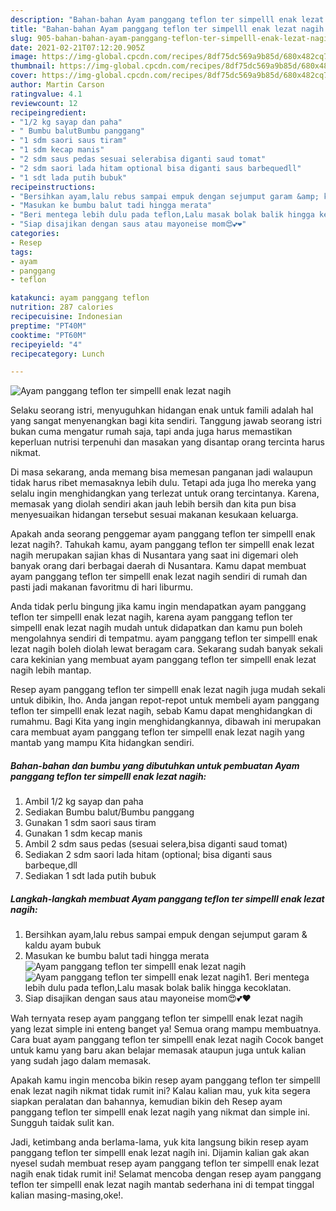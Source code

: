 ```yaml
---
description: "Bahan-bahan Ayam panggang teflon ter simpelll enak lezat nagih yang lezat dan Mudah Dibuat"
title: "Bahan-bahan Ayam panggang teflon ter simpelll enak lezat nagih yang lezat dan Mudah Dibuat"
slug: 905-bahan-bahan-ayam-panggang-teflon-ter-simpelll-enak-lezat-nagih-yang-lezat-dan-mudah-dibuat
date: 2021-02-21T07:12:20.905Z
image: https://img-global.cpcdn.com/recipes/8df75dc569a9b85d/680x482cq70/ayam-panggang-teflon-ter-simpelll-enak-lezat-nagih-foto-resep-utama.jpg
thumbnail: https://img-global.cpcdn.com/recipes/8df75dc569a9b85d/680x482cq70/ayam-panggang-teflon-ter-simpelll-enak-lezat-nagih-foto-resep-utama.jpg
cover: https://img-global.cpcdn.com/recipes/8df75dc569a9b85d/680x482cq70/ayam-panggang-teflon-ter-simpelll-enak-lezat-nagih-foto-resep-utama.jpg
author: Martin Carson
ratingvalue: 4.1
reviewcount: 12
recipeingredient:
- "1/2 kg sayap dan paha"
- " Bumbu balutBumbu panggang"
- "1 sdm saori saus tiram"
- "1 sdm kecap manis"
- "2 sdm saus pedas sesuai selerabisa diganti saud tomat"
- "2 sdm saori lada hitam optional bisa diganti saus barbequedll"
- "1 sdt lada putih bubuk"
recipeinstructions:
- "Bersihkan ayam,lalu rebus sampai empuk dengan sejumput garam &amp; kaldu ayam bubuk"
- "Masukan ke bumbu balut tadi hingga merata"
- "Beri mentega lebih dulu pada teflon,Lalu masak bolak balik hingga kecoklatan."
- "Siap disajikan dengan saus atau mayoneise mom😍💕❤"
categories:
- Resep
tags:
- ayam
- panggang
- teflon

katakunci: ayam panggang teflon 
nutrition: 287 calories
recipecuisine: Indonesian
preptime: "PT40M"
cooktime: "PT60M"
recipeyield: "4"
recipecategory: Lunch

---
```



![Ayam panggang teflon ter simpelll enak lezat nagih](https://img-global.cpcdn.com/recipes/8df75dc569a9b85d/680x482cq70/ayam-panggang-teflon-ter-simpelll-enak-lezat-nagih-foto-resep-utama.jpg)

Selaku seorang istri, menyuguhkan hidangan enak untuk famili adalah hal yang sangat menyenangkan bagi kita sendiri. Tanggung jawab seorang istri bukan cuma mengatur rumah saja, tapi anda juga harus memastikan keperluan nutrisi terpenuhi dan masakan yang disantap orang tercinta harus nikmat.

Di masa  sekarang, anda memang bisa memesan panganan jadi walaupun tidak harus ribet memasaknya lebih dulu. Tetapi ada juga lho mereka yang selalu ingin menghidangkan yang terlezat untuk orang tercintanya. Karena, memasak yang diolah sendiri akan jauh lebih bersih dan kita pun bisa menyesuaikan hidangan tersebut sesuai makanan kesukaan keluarga. 



Apakah anda seorang penggemar ayam panggang teflon ter simpelll enak lezat nagih?. Tahukah kamu, ayam panggang teflon ter simpelll enak lezat nagih merupakan sajian khas di Nusantara yang saat ini digemari oleh banyak orang dari berbagai daerah di Nusantara. Kamu dapat membuat ayam panggang teflon ter simpelll enak lezat nagih sendiri di rumah dan pasti jadi makanan favoritmu di hari liburmu.

Anda tidak perlu bingung jika kamu ingin mendapatkan ayam panggang teflon ter simpelll enak lezat nagih, karena ayam panggang teflon ter simpelll enak lezat nagih mudah untuk didapatkan dan kamu pun boleh mengolahnya sendiri di tempatmu. ayam panggang teflon ter simpelll enak lezat nagih boleh diolah lewat beragam cara. Sekarang sudah banyak sekali cara kekinian yang membuat ayam panggang teflon ter simpelll enak lezat nagih lebih mantap.

Resep ayam panggang teflon ter simpelll enak lezat nagih juga mudah sekali untuk dibikin, lho. Anda jangan repot-repot untuk membeli ayam panggang teflon ter simpelll enak lezat nagih, sebab Kamu dapat menghidangkan di rumahmu. Bagi Kita yang ingin menghidangkannya, dibawah ini merupakan cara membuat ayam panggang teflon ter simpelll enak lezat nagih yang mantab yang mampu Kita hidangkan sendiri.

<!--inarticleads1-->

##### Bahan-bahan dan bumbu yang dibutuhkan untuk pembuatan Ayam panggang teflon ter simpelll enak lezat nagih:

1. Ambil 1/2 kg sayap dan paha
1. Sediakan  Bumbu balut/Bumbu panggang
1. Gunakan 1 sdm saori saus tiram
1. Gunakan 1 sdm kecap manis
1. Ambil 2 sdm saus pedas (sesuai selera,bisa diganti saud tomat)
1. Sediakan 2 sdm saori lada hitam (optional; bisa diganti saus barbeque,dll
1. Sediakan 1 sdt lada putih bubuk




<!--inarticleads2-->

##### Langkah-langkah membuat Ayam panggang teflon ter simpelll enak lezat nagih:

1. Bersihkan ayam,lalu rebus sampai empuk dengan sejumput garam &amp; kaldu ayam bubuk
1. Masukan ke bumbu balut tadi hingga merata
<img src="https://img-global.cpcdn.com/steps/ba9ec65c75f00cb7/160x128cq70/ayam-panggang-teflon-ter-simpelll-enak-lezat-nagih-langkah-memasak-2-foto.jpg" alt="Ayam panggang teflon ter simpelll enak lezat nagih"><img src="https://img-global.cpcdn.com/steps/f55d487acde7b639/160x128cq70/ayam-panggang-teflon-ter-simpelll-enak-lezat-nagih-langkah-memasak-2-foto.jpg" alt="Ayam panggang teflon ter simpelll enak lezat nagih">1. Beri mentega lebih dulu pada teflon,Lalu masak bolak balik hingga kecoklatan.
1. Siap disajikan dengan saus atau mayoneise mom😍💕❤




Wah ternyata resep ayam panggang teflon ter simpelll enak lezat nagih yang lezat simple ini enteng banget ya! Semua orang mampu membuatnya. Cara buat ayam panggang teflon ter simpelll enak lezat nagih Cocok banget untuk kamu yang baru akan belajar memasak ataupun juga untuk kalian yang sudah jago dalam memasak.

Apakah kamu ingin mencoba bikin resep ayam panggang teflon ter simpelll enak lezat nagih nikmat tidak rumit ini? Kalau kalian mau, yuk kita segera siapkan peralatan dan bahannya, kemudian bikin deh Resep ayam panggang teflon ter simpelll enak lezat nagih yang nikmat dan simple ini. Sungguh taidak sulit kan. 

Jadi, ketimbang anda berlama-lama, yuk kita langsung bikin resep ayam panggang teflon ter simpelll enak lezat nagih ini. Dijamin kalian gak akan nyesel sudah membuat resep ayam panggang teflon ter simpelll enak lezat nagih enak tidak rumit ini! Selamat mencoba dengan resep ayam panggang teflon ter simpelll enak lezat nagih mantab sederhana ini di tempat tinggal kalian masing-masing,oke!.

